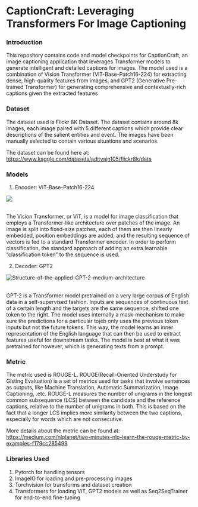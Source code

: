 # CaptionCraft: Leveraging Transformers For Image Captioning

### Introduction

This repository contains code and model checkpoints for CaptionCraft, an image captioning application that leverages Transformer models to generate intelligent and detailed captions for images. 
The model used is a combination of Vision Transformer (ViT-Base-Patch16-224) for extracting dense, high-quality features from images, and GPT2 (Generative Pre-trained Transformer) for generating
comprehensive and contextually-rich captions given the extracted features

### Dataset

The dataset used is Flickr 8K Dataset. The dataset contains around 8k images, each image paired with 5 different captions which provide clear descriptions of the salient entities and event. The 
images have been manually selected to contain various situations and scenarios.

The dataset can be found here at: https://www.kaggle.com/datasets/adityajn105/flickr8k/data

### Models 

1) Encoder: ViT-Base-Patch16-224

<img src = "https://production-media.paperswithcode.com/methods/Screen_Shot_2021-01-26_at_9.43.31_PM_uI4jjMq.png">

<br />The Vision Transformer, or ViT, is a model for image classification that employs a Transformer-like architecture over patches of the image. An image is split into fixed-size patches, each of them are then linearly embedded, position embeddings are added, and the resulting sequence of vectors is fed to a standard Transformer encoder. In order to perform classification, the standard approach of adding an extra learnable “classification token” to the sequence is used.
<br />

2) Decoder: GPT2

![Structure-of-the-applied-GPT-2-medium-architecture](https://github.com/user-attachments/assets/a0254faf-688a-4cee-8495-d601148ccc6f)


<br />GPT-2 is a Transformer model pretrained on a very large corpus of English data in a self-supervised fashion. Inputs are sequences of continuous text of a certain length and the targets are the same sequence, shifted one token to the right. The model uses internally a mask-mechanism to make sure the predictions for a particular tojeb only uses the previous token inputs but not the future tokens. This way, the model learns an inner representation of the English language that can then be used to extract features useful for downstream tasks. The model is best at what it was pretrained for however, which is generating texts from a prompt.

### Metric

The metric used is ROUGE-L. ROUGE(Recall-Oriented Understudy for Gisting Evaluation) is a set of metrics used for tasks that involve sentences as outputs, like Machine Translation, Automatic Summarization,
Image Captioning, .etc. ROUGE-L measures the number of unigrams in the longest common subsequence (LCS) between the candidate and the reference captions, relative to the number of unigrams in both. This is
based on the fact that a longer LCS implies more similarity between the two captions, especially for words which are not consecutive.

More details about the metric can be found at: https://medium.com/nlplanet/two-minutes-nlp-learn-the-rouge-metric-by-examples-f179cc285499

### Libraries Used

1) Pytorch for handling tensors
2) ImageIO for loading and pre-processing images
3) Torchvision for transforms and dataset creation
4) Transformers for loading ViT, GPT2 models as well as Seq2SeqTrainer for end-to-end fine-tuning





